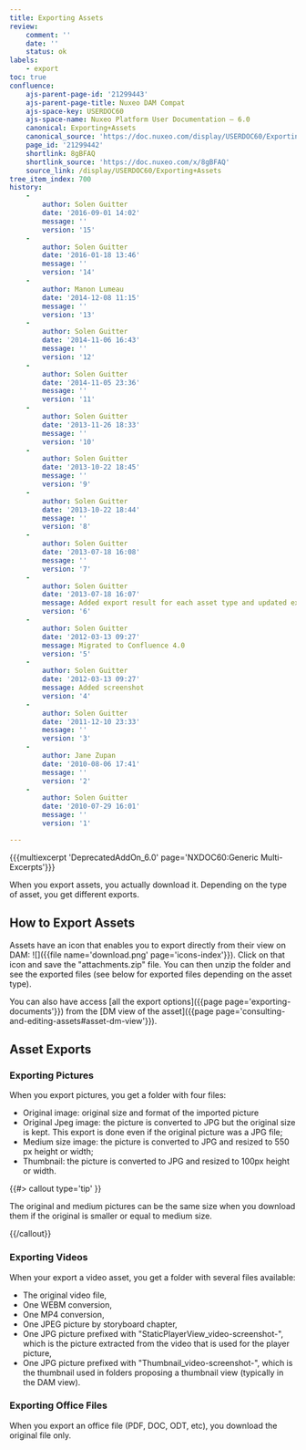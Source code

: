 ```yaml
---
title: Exporting Assets
review:
    comment: ''
    date: ''
    status: ok
labels:
    - export
toc: true
confluence:
    ajs-parent-page-id: '21299443'
    ajs-parent-page-title: Nuxeo DAM Compat
    ajs-space-key: USERDOC60
    ajs-space-name: Nuxeo Platform User Documentation — 6.0
    canonical: Exporting+Assets
    canonical_source: 'https://doc.nuxeo.com/display/USERDOC60/Exporting+Assets'
    page_id: '21299442'
    shortlink: 8gBFAQ
    shortlink_source: 'https://doc.nuxeo.com/x/8gBFAQ'
    source_link: /display/USERDOC60/Exporting+Assets
tree_item_index: 700
history:
    -
        author: Solen Guitter
        date: '2016-09-01 14:02'
        message: ''
        version: '15'
    -
        author: Solen Guitter
        date: '2016-01-18 13:46'
        message: ''
        version: '14'
    -
        author: Manon Lumeau
        date: '2014-12-08 11:15'
        message: ''
        version: '13'
    -
        author: Solen Guitter
        date: '2014-11-06 16:43'
        message: ''
        version: '12'
    -
        author: Solen Guitter
        date: '2014-11-05 23:36'
        message: ''
        version: '11'
    -
        author: Solen Guitter
        date: '2013-11-26 18:33'
        message: ''
        version: '10'
    -
        author: Solen Guitter
        date: '2013-10-22 18:45'
        message: ''
        version: '9'
    -
        author: Solen Guitter
        date: '2013-10-22 18:44'
        message: ''
        version: '8'
    -
        author: Solen Guitter
        date: '2013-07-18 16:08'
        message: ''
        version: '7'
    -
        author: Solen Guitter
        date: '2013-07-18 16:07'
        message: Added export result for each asset type and updated export steps
        version: '6'
    -
        author: Solen Guitter
        date: '2012-03-13 09:27'
        message: Migrated to Confluence 4.0
        version: '5'
    -
        author: Solen Guitter
        date: '2012-03-13 09:27'
        message: Added screenshot
        version: '4'
    -
        author: Solen Guitter
        date: '2011-12-10 23:33'
        message: ''
        version: '3'
    -
        author: Jane Zupan
        date: '2010-08-06 17:41'
        message: ''
        version: '2'
    -
        author: Solen Guitter
        date: '2010-07-29 16:01'
        message: ''
        version: '1'

---
```

{{{multiexcerpt 'DeprecatedAddOn_6.0' page='NXDOC60:Generic Multi-Excerpts'}}}

When you export assets, you actually download it. Depending on the type of asset, you get different exports.

## How to Export Assets

Assets have an icon that enables you to export directly from their view on DAM: ![]({{file name='download.png' page='icons-index'}}). Click on that icon and save the "attachments.zip" file. You can then unzip the folder and see the exported files (see below for exported files depending on the asset type).

You can also have access [all the export options]({{page page='exporting-documents'}}) from the [DM view of the asset]({{page page='consulting-and-editing-assets#asset-dm-view'}}).

## Asset Exports

### Exporting Pictures

When you export pictures, you get a folder with four files:

- Original image: original size and format of the imported picture
- Original Jpeg image: the picture is converted to JPG but the original size is kept. This export is done even if the original picture was a JPG file;
- Medium size image: the picture is converted to JPG and resized to 550 px height or width;
- Thumbnail: the picture is converted to JPG and resized to 100px height or width.

{{#> callout type='tip' }}

The original and medium pictures can be the same size when you download them if the original is smaller or equal to medium size.

{{/callout}}
### Exporting Videos

When your export a video asset, you get a folder with several files available:

- The original video file,
- One WEBM conversion,
- One MP4 conversion,
- One JPEG picture by storyboard chapter,
- One JPG picture prefixed with "StaticPlayerView_video-screenshot-", which is the picture extracted from the video that is used for the player picture,
- One JPG picture prefixed with "Thumbnail_video-screenshot-", which is the thumbnail used in folders proposing a thumbnail view (typically in the DAM view).

### Exporting Office Files

When you export an office file (PDF, DOC, ODT, etc), you download the original file only.
